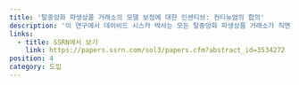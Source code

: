 ```yaml
---
title: '탈중앙화 파생상품 거래소의 모델 보정에 대한 인센티브: 컨티뉴엄의 합의'
description: '이 연구에서 데이비드 시스카 박사는 모든 탈중앙화 파생상품 거래소가 직면한 리스크 모델 보정 문제를 다루고, 리스크 모델이 보정 매개변수의 선형 함수라고 가정할 때 발생하는 간단한 상황에 대한 실증적 결과를 제시합니다.'
links:
  - title: SSRN에서 보기
    link: https://papers.ssrn.com/sol3/papers.cfm?abstract_id=3534272
position: 4
category: 도입
---
```

